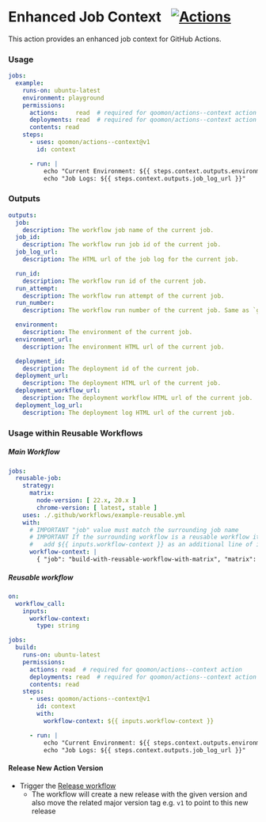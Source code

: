 # Enhanced Job Context &nbsp; [![Actions](https://img.shields.io/badge/qoomon-GitHub%20Actions-blue)](https://github.com/qoomon/actions)

This action provides an enhanced job context for GitHub Actions.


### Usage
```yaml
jobs:
  example:
    runs-on: ubuntu-latest
    environment: playground
    permissions:
      actions:     read  # required for qoomon/actions--context action
      deployments: read  # required for qoomon/actions--context action
      contents: read
    steps:
      - uses: qoomon/actions--context@v1
        id: context

      - run: |
          echo "Current Environment: ${{ steps.context.outputs.environment }}"
          echo "Job Logs: ${{ steps.context.outputs.job_log_url }}"
```

### Outputs
```yaml
outputs:
  job:
    description: The workflow job name of the current job.
  job_id:
    description: The workflow run job id of the current job.
  job_log_url:
    description: The HTML url of the job log for the current job.

  run_id:
    description: The workflow run id of the current job.
  run_attempt:
    description: The workflow run attempt of the current job.
  run_number:
    description: The workflow run number of the current job. Same as `github.run_number`.

  environment:
    description: The environment of the current job.
  environment_url:
    description: The environment HTML url of the current job.

  deployment_id:
    description: The deployment id of the current job.
  deployment_url:
    description: The deployment HTML url of the current job.
  deployment_workflow_url:
    description: The deployment workflow HTML url of the current job.
  deployment_log_url:
    description: The deployment log HTML url of the current job.
```

### Usage within Reusable Workflows

##### Main Workflow
```yaml
jobs:
  reusable-job:
    strategy:
      matrix:
        node-version: [ 22.x, 20.x ]
        chrome-version: [ latest, stable ]
    uses: ./.github/workflows/example-reusable.yml
    with:
      # IMPORTANT "job" value must match the surrounding job name
      # IMPORTANT If the surrounding workflow is a reusable workflow itself,
      #   add ${{ inputs.workflow-context }} as an additional line of input value
      workflow-context: |
        { "job": "build-with-reusable-workflow-with-matrix", "matrix": ${{ toJSON(matrix) }} }
```

##### Reusable workflow
```yaml
on:
  workflow_call:
    inputs:
      workflow-context:
        type: string

jobs:
  build:
    runs-on: ubuntu-latest
    permissions:
      actions: read  # required for qoomon/actions--context action
      deployments: read  # required for qoomon/actions--context action
      contents: read
    steps:
      - uses: qoomon/actions--context@v1
        id: context
        with:
          workflow-context: ${{ inputs.workflow-context }}

      - run: |
          echo "Current Environment: ${{ steps.context.outputs.environment }}"
          echo "Job Logs: ${{ steps.context.outputs.job_log_url }}"
```

#### Release New Action Version
- Trigger the [Release workflow](../../actions/workflows/release.yaml)
  - The workflow will create a new release with the given version and also move the related major version tag e.g. `v1` to point to this new release
